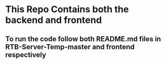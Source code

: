 # This Repo Contains both the backend and frontend

## To run the code follow both README.md files in **RTB-Server-Temp-master** and **frontend** respectively
